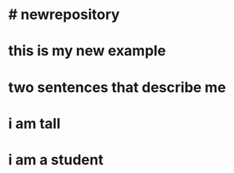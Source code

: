 # 
# 
# # newrepository
# 
# 
# 
# 
# this is my new example
# 
# 
# 
# two sentences that describe me
# i am tall
# i am a student